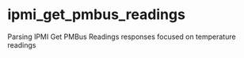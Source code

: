 # ipmi_get_pmbus_readings
Parsing IPMI Get PMBus Readings responses focused on temperature readings
